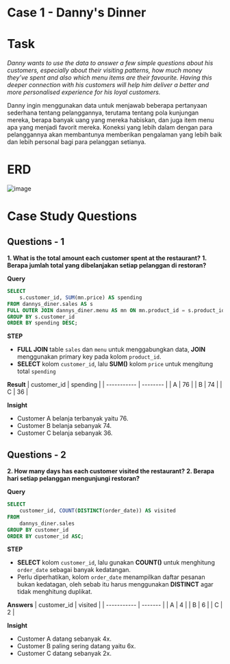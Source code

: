 # Case 1 - Danny's Dinner

# Task
_Danny wants to use the data to answer a few simple questions about his customers, especially about their visiting patterns, how much money they’ve spent and also which menu items are their favourite. Having this deeper connection with his customers will help him deliver a better and more personalised experience for his loyal customers._

Danny ingin menggunakan data untuk menjawab beberapa pertanyaan sederhana tentang pelanggannya, terutama tentang pola kunjungan mereka, berapa banyak uang yang mereka habiskan, dan juga item menu apa yang menjadi favorit mereka. Koneksi yang lebih dalam dengan para pelanggannya akan membantunya memberikan pengalaman yang lebih baik dan lebih personal bagi para pelanggan setianya.

# ERD
![image](https://github.com/user-attachments/assets/d82802fb-12ca-41b4-90a9-9916e16b50c8)

# Case Study Questions

## Questions - 1
**1. What is the total amount each customer spent at the restaurant?**
**1. Berapa jumlah total yang dibelanjakan setiap pelanggan di restoran?**

**Query**
~~~~sql
SELECT
	s.customer_id, SUM(mn.price) AS spending
FROM dannys_diner.sales AS s
FULL OUTER JOIN dannys_diner.menu AS mn ON mn.product_id = s.product_id
GROUP BY s.customer_id
ORDER BY spending DESC;
~~~~
**STEP**
- **FULL JOIN** table `sales` dan `menu` untuk menggabungkan data, **JOIN** menggunakan primary key pada kolom `product_id`.
- **SELECT** kolom `customer_id`, lalu **SUM()** kolom `price` untuk mengitung total `spending`

**Result**
| customer_id | spending |
| ----------- | -------- |
| A           | 76       |
| B           | 74       |
| C           | 36       |

**Insight**
- Customer A belanja terbanyak yaitu 76.
- Customer B belanja sebanyak 74.
- Customer C belanja sebanyak 36.

## Questions - 2
**2. How many days has each customer visited the restaurant?**
**2. Berapa hari setiap pelanggan mengunjungi restoran?**

**Query**
~~~~sql
SELECT
	customer_id, COUNT(DISTINCT(order_date)) AS visited
FROM
	dannys_diner.sales
GROUP BY customer_id
ORDER BY customer_id ASC;
~~~~
**STEP**
- **SELECT** kolom `customer_id`, lalu gunakan **COUNT()** untuk menghitung `order_date` sebagai banyak kedatangan.
- Perlu diperhatikan, kolom `order_date` menampilkan daftar pesanan bukan kedatagan, oleh sebab itu harus menggunakan **DISTINCT** agar tidak menghitung duplikat.

**Answers**
| customer_id | visited |
| ----------- | ------- |
| A           | 4       |
| B           | 6       |
| C           | 2       |

**Insight**
- Customer A datang sebanyak 4x.
- Customer B paling sering datang yaitu 6x.
- Customer C datang sebanyak 2x.
